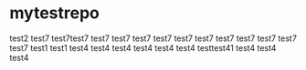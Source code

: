 # mytestrepo

test2
test7
test7test7
test7
test7
test7
test7
test7
test7
test7
test7
test7
test7
test7
test1
test1
test4
test4
test4
test4
test4
test4
testtest41
test4
test4
test4
